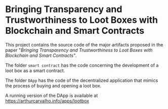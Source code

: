 # Bringing Transparency and Trustworthiness to Loot Boxes with Blockchain and Smart Contracts

This project contains the source code of the major artifacts proposed in the paper "<i>Bringing Transparency and Trustworthiness to Loot Boxes with Blockchain and Smart Contracts"</i>.

The folder ``smart contract`` has the code concerning the development of a loot box as a smart contract.

The folder ``DApp`` has the code of the decentralized application that mimics the process of buying and opening a loot box.

A running version of the DApp is available at https://arthurcarvalho.info/apps/lootbox
